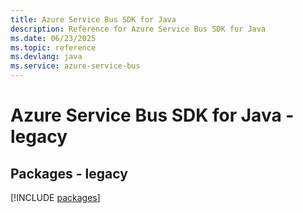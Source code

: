 ```yaml
---
title: Azure Service Bus SDK for Java
description: Reference for Azure Service Bus SDK for Java
ms.date: 06/23/2025
ms.topic: reference
ms.devlang: java
ms.service: azure-service-bus
---
```

# Azure Service Bus SDK for Java - legacy
## Packages - legacy
[!INCLUDE [packages](service-bus-index.md)]